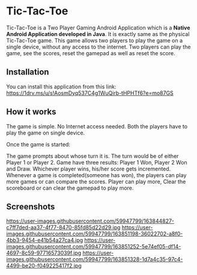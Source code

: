 # Tic-Tac-Toe

Tic-Tac-Toe is a Two Player Gaming Android Application which is a **Native Android Application developed in Java**. It is exactly same as the physical Tic-Tac-Toe game.
This game allows two players to play the game on a single device, without any access to the internet. Two players can play the game, see the scores, reset the gamepad as well as reset the score.

## Installation

You can install this application from this link:
https://1drv.ms/u/s!AosmDyq537C4g1WuQirb-tHPHTf6?e=mo87GS


## How it works

The game is simple. 
No Internet access needed.
Both the players have to play the game on single device.

Once the game is started:

The game prompts about whose turn it is. The turn would be of either Player 1 or Player 2.
Game have three results: Player 1 Won, Player 2 Won and Draw.
Whichever player wins, his/her score gets incremented.
Whenever a game is completed(someone has won), the players can play more games or can compare the scores.
Player can play more, Clear the scoreboard or can clear the gamepad to play more.


## Screenshots
https://user-images.githubusercontent.com/59947799/163844827-c7ff7ded-aa37-4f77-8470-85fd85d22d29.jpg
https://user-images.githubusercontent.com/59947799/163851198-36022702-a8f0-4bb3-9454-e41b54a27ca4.jpg
https://user-images.githubusercontent.com/59947799/163851252-5e74ef05-df14-4697-8c59-97716573039f.jpg
https://user-images.githubusercontent.com/59947799/163851328-1d7a4c35-97c4-4499-be20-f049225417f2.jpg
